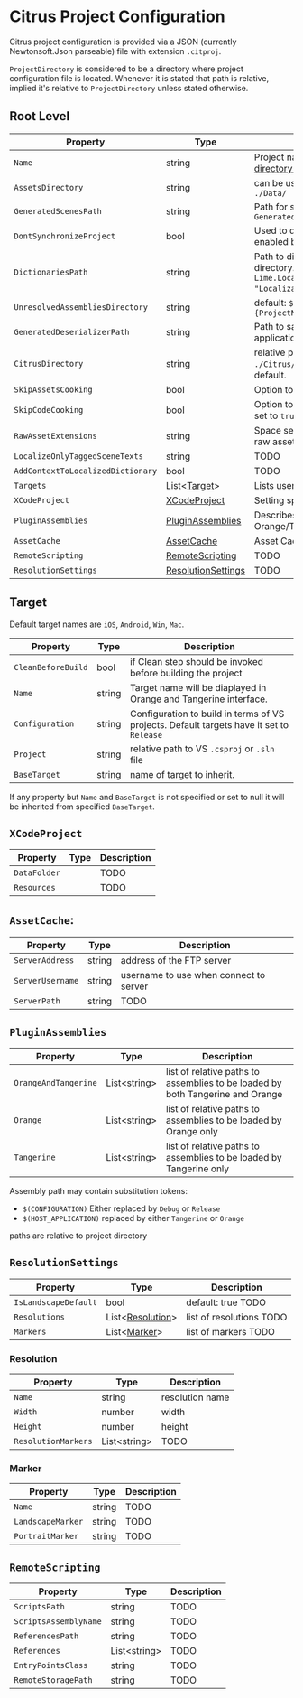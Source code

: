 # Citrus Project Configuration

Citrus project configuration is provided via a JSON (currently Newtonsoft.Json parseable) file with extension `.citproj`. 

`ProjectDirectory` is considered to be a directory where project configuration file is located. Whenever it is stated that path is relative, implied it's relative to `ProjectDirectory` unless stated otherwise.

## Root Level

Property                          | Type                                      | Description
----------------------------------|-------------------------------------------|-------------------------------------------------------------------------------------------------------------------------------
`Name`                            | string                                    | Project name. Orange expects it to appear in [directory structure](directory_structure.md) as described.
`AssetsDirectory`                 | string                                    | can be used to override default Assets Directory `./Data/`
`GeneratedScenesPath`             | string                                    | Path for scene code generated by Kumqat. Default is `GeneratedScenes`
`DontSynchronizeProject`          | bool                                      | Used to disable project synchronization which is enabled by default.
`DictionariesPath`                | string                                    | Path to dictionaries directory relative to assets directory. Default is `Lime.Localization.DictionariesPath = "Localization"`.
`UnresolvedAssembliesDirectory`   | string                                    | default:  `$"{ProjectName}.OrangePlugin/bin/$(CONFIGURATION)/"`
`GeneratedDeserializerPath`       | string                                    | Path to save yuzu generated binary deserializers for application types if used.
`CitrusDirectory`                 | string                                    | relative path to Citrus engine directory. Default is `./Citrus/`. Should be set if path deviates from the default.
`SkipAssetsCooking`               | bool                                      | Option to omit assets cooking.
`SkipCodeCooking`                 | bool                                      | Option to omit Kumquat code generation. Should be set to `true` if project doesn't use Kumquat.
`RawAssetExtensions`              | string                                    | Space separated extensions for files to be treated as raw assets in form `.xxx .yyy .zzz...`
`LocalizeOnlyTaggedSceneTexts`    | string                                    | TODO
`AddContextToLocalizedDictionary` | bool                                      | TODO
`Targets`                         | List<[Target](#target)>                   | Lists user defined targets.
`XCodeProject`                    | [XCodeProject](#xcodeproject)             | Setting specific to XCodePproject generation.
`PluginAssemblies`                | [PluginAssemblies](#pluginassemblies)     | Describes which assemblies should be loaded by Orange/Tangerine.
`AssetCache`                      | [AssetCache](#assetcache)                 | Asset Cache settings
`RemoteScripting`                 | [RemoteScripting](#remotescripting)       | TODO
`ResolutionSettings`              | [ResolutionSettings](#resolutionsettings) | TODO
## Target

Default target names are `iOS`, `Android`, `Win`, `Mac`.

Property           | Type   | Description
-------------------|--------|------------
`CleanBeforeBuild` | bool   | if Clean step should be invoked before building the project
`Name`             | string | Target name will be diaplayed in Orange and Tangerine interface.
`Configuration`    | string | Configuration to build in terms of VS projects. Default targets have it set to `Release`
`Project`          | string | relative path to VS `.csproj` or `.sln` file
`BaseTarget`       | string | name of target to inherit.

If any property but `Name` and `BaseTarget` is not specified or set to null it will be inherited from specified `BaseTarget`.

## `XCodeProject`

Property     | Type | Description
-------------|------|------------
`DataFolder` |      | TODO
`Resources`  |      | TODO

## `AssetCache`:

Property         | Type   | Description
-----------------|--------|---------------------------------------
`ServerAddress`  | string | address of the FTP server
`ServerUsername` | string | username to use when connect to server
`ServerPath`     | string | TODO

## `PluginAssemblies`

Property             | Type           | Description
---------------------|----------------|-------------------------------------------------------------------------------
`OrangeAndTangerine` | List\<string\> | list of relative paths to assemblies to be loaded by both Tangerine and Orange
`Orange`             | List\<string\> | list of relative paths to assemblies to be loaded by Orange only
`Tangerine`          | List\<string\> | list of relative paths to assemblies to be loaded by Tangerine only

Assembly path may contain substitution tokens:
- `$(CONFIGURATION)` Either replaced by `Debug` or `Release`
- `$(HOST_APPLICATION)` replaced by either `Tangerine` or `Orange`

paths are relative to project directory

## `ResolutionSettings`

Property             | Type                              | Description
---------------------|-----------------------------------|-------------------------
`IsLandscapeDefault` | bool                              | default: true TODO
`Resolutions`        | List\<[Resolution](#resolution)\> | list of resolutions TODO
`Markers`            | List\<[Marker](#marker)\>         | list of markers TODO

### Resolution

Property            | Type           | Description
--------------------|----------------|----------------
`Name`              | string         | resolution name
`Width`             | number         | width
`Height`            | number         | height
`ResolutionMarkers` | List\<string\> | TODO

### Marker

Property          | Type   | Description
------------------|--------|------------
`Name`            | string | TODO
`LandscapeMarker` | string | TODO
`PortraitMarker`  | string | TODO

## `RemoteScripting`

Property              | Type           | Description
----------------------|----------------|------------
`ScriptsPath`         | string         | TODO
`ScriptsAssemblyName` | string         | TODO
`ReferencesPath`      | string         | TODO
`References`          | List\<string\> | TODO
`EntryPointsClass`    | string         | TODO
`RemoteStoragePath`   | string         | TODO
